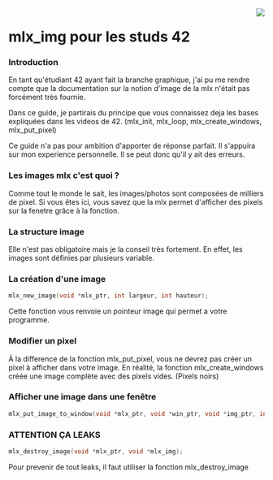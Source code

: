 <img src="https://upload.wikimedia.org/wikipedia/commons/thumb/8/8d/42_Logo.svg/150px-42_Logo.svg.png" align="right" />

# mlx_img pour les studs 42

### Introduction

En tant qu'étudiant 42 ayant fait la branche graphique, j'ai pu me rendre compte que la documentation sur la notion d'image de la mlx n'était pas forcément très fournie.

Dans ce guide, je partirais du principe que vous connaissez deja les bases expliquées dans les videos de 42. (mlx_init, mlx_loop, mlx_create_windows, mlx_put_pixel)

Ce guide n'a pas pour ambition d'apporter de réponse parfait. Il s'appuira sur mon experience personnelle. Il se peut donc qu'il y ait des erreurs.

### Les images mlx c'est quoi ?

Comme tout le monde le sait, les images/photos sont composées de milliers de pixel. Si vous êtes ici, vous savez que la mlx permet d'afficher des pixels sur la fenetre grâce à la fonction.

### La structure image

Elle n'est pas obligatoire mais je la conseil très fortement. En effet, les images sont définies par plusieurs variable.

### La création d'une image

```C
mlx_new_image(void *mlx_ptr, int largeur, int hauteur);
```

Cette fonction vous renvoie un pointeur image qui permet a votre programme.

### Modifier un pixel

À la difference de la fonction mlx_put_pixel, vous ne devrez pas créer un pixel à afficher dans votre image. En réalité, la fonction mlx_create_windows créée une image complète avec des pixels vides. (Pixels noirs)

### Afficher une image dans une fenêtre

```C
mlx_put_image_to_window(void *mlx_ptr, void *win_ptr, void *img_ptr, int corner_left_x, int corner_left_y);
```

### ATTENTION ÇA LEAKS

```C
mlx_destroy_image(void *mlx_ptr, void *mlx_img);
```

Pour prevenir de tout leaks, il faut utiliser la fonction mlx_destroy_image
